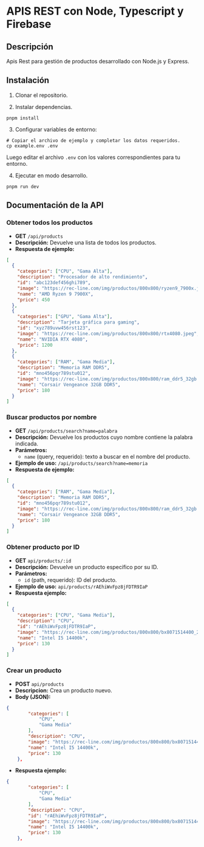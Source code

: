 # APIS REST con Node, Typescript y Firebase

## Descripción

Apis Rest para gestión de productos desarrollado con Node.js y Express.

## Instalación

1. Clonar el repositorio.

2. Instalar dependencias.

```shell
pnpm install
```

3. Configurar variables de entorno:

```shell
# Copiar el archivo de ejemplo y completar los datos requeridos.
cp example.env .env
```

Luego editar el archivo `.env` con los valores correspondientes para tu entorno.

4. Ejecutar en modo desarrollo.

```shell
pnpm run dev
```

## Documentación de la API

### Obtener todos los productos

- **GET** `/api/products`
- **Descripción:** Devuelve una lista de todos los productos.
- **Respuesta de ejemplo:**

```json
[
  {
    "categories": ["CPU", "Gama Alta"],
    "description": "Procesador de alto rendimiento",
    "id": "abc123def456ghi789",
    "image": "https://rec-line.com/img/productos/800x800/ryzen9_7900x.jpeg",
    "name": "AMD Ryzen 9 7900X",
    "price": 450
  },
  {
    "categories": ["GPU", "Gama Alta"],
    "description": "Tarjeta gráfica para gaming",
    "id": "xyz789uvw456rst123",
    "image": "https://rec-line.com/img/productos/800x800/rtx4080.jpeg",
    "name": "NVIDIA RTX 4080",
    "price": 1200
  },
  {
    "categories": ["RAM", "Gama Media"],
    "description": "Memoria RAM DDR5",
    "id": "mno456pqr789stu012",
    "image": "https://rec-line.com/img/productos/800x800/ram_ddr5_32gb.jpeg",
    "name": "Corsair Vengeance 32GB DDR5",
    "price": 180
  }
]
```

### Buscar productos por nombre

- **GET** `/api/products/search?name=palabra`
- **Descripción:** Devuelve los productos cuyo nombre contiene la palabra indicada.
- **Parámetros:**
  - `name` (query, requerido): texto a buscar en el nombre del producto.
- **Ejemplo de uso:** `/api/products/search?name=memoria`
- **Respuesta de ejemplo:**

```json
[
  {
    "categories": ["RAM", "Gama Media"],
    "description": "Memoria RAM DDR5",
    "id": "mno456pqr789stu012",
    "image": "https://rec-line.com/img/productos/800x800/ram_ddr5_32gb.jpeg",
    "name": "Corsair Vengeance 32GB DDR5",
    "price": 180
  }
]
```

### Obtener producto por ID

- **GET** `api/products/:id`
- **Descripción:** Devuelve un producto especifico por su ID.
- **Parámetros:**
  - `id` (path, requerido): ID del producto.
- **Ejemplo de uso:** `api/products/rAEhiWvFpz8jFDTR9IaP`
- **Respuesta ejemplo:**

```json
[
  {
    "categories": ["CPU", "Gama Media"],
    "description": "CPU",
    "id": "rAEhiWvFpz8jFDTR9IaP",
    "image": "https://rec-line.com/img/productos/800x800/bx8071514400_2.jpeg",
    "name": "Intel I5 14400k",
    "price": 130
  }
]
```

### Crear un producto

- **POST** `api/products`
- **Descripcion:** Crea un producto nuevo.
- **Body (JSON):**

```json
{
        "categories": [
            "CPU",
            "Gama Media"
        ],
        "description": "CPU",
        "image": "https://rec-line.com/img/productos/800x800/bx8071514400_2.jpeg",
        "name": "Intel I5 14400k",
        "price": 130
    },
```

- **Respuesta ejemplo:**

```json
{
        "categories": [
            "CPU",
            "Gama Media"
        ],
        "description": "CPU",
        "id": "rAEhiWvFpz8jFDTR9IaP",
        "image": "https://rec-line.com/img/productos/800x800/bx8071514400_2.jpeg",
        "name": "Intel I5 14400k",
        "price": 130
    },
```
